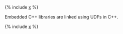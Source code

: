 
{% include [x](_includes/index/intro.md) %}

Embedded C++ libraries are linked using UDFs in C++.

{% include [x](_includes/index/list.md) %}


<!---
[comment]: <> Перегенерировать основу списка: grep 'udf/list' index.yml | grep -v index | tr -d \': | awk '{print "* ["$2"](../../"$3")";}'
-->